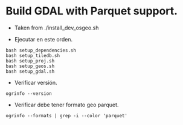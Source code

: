 # Build GDAL with Parquet support.

* Taken from ./install_dev_osgeo.sh

* Ejecutar en este orden.

```console
bash setup_dependencies.sh
bash setup_tiledb.sh
bash setup_proj.sh
bash setup_geos.sh
bash setup_gdal.sh
```

* Verificar versión.

```console
ogrinfo --version
```

* Verificar debe tener formato geo parquet.

```console
ogrinfo --formats | grep -i --color 'parquet'
```
